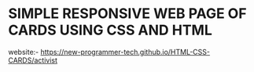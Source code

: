 # SIMPLE RESPONSIVE WEB PAGE OF CARDS USING CSS AND HTML

website:- https://new-programmer-tech.github.io/HTML-CSS-CARDS/activist
